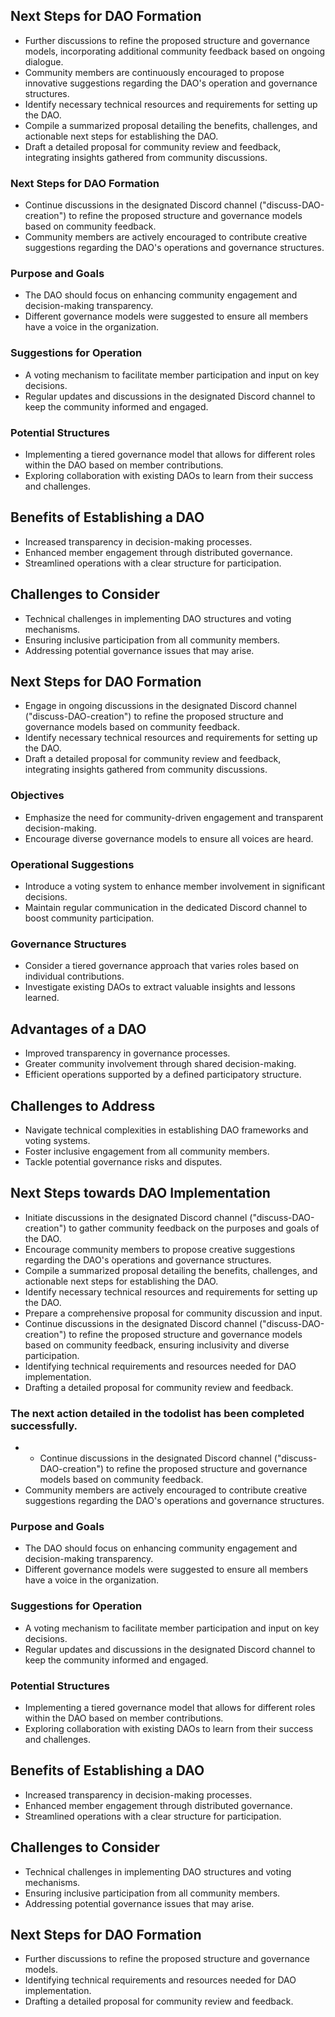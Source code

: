 

## Next Steps for DAO Formation
- Further discussions to refine the proposed structure and governance models, incorporating additional community feedback based on ongoing dialogue.
- Community members are continuously encouraged to propose innovative suggestions regarding the DAO's operation and governance structures.
- Identify necessary technical resources and requirements for setting up the DAO.
- Compile a summarized proposal detailing the benefits, challenges, and actionable next steps for establishing the DAO.
- Draft a detailed proposal for community review and feedback, integrating insights gathered from community discussions.

### Next Steps for DAO Formation
- Continue discussions in the designated Discord channel ("discuss-DAO-creation") to refine the proposed structure and governance models based on community feedback.
- Community members are actively encouraged to contribute creative suggestions regarding the DAO's operations and governance structures.

### Purpose and Goals
- The DAO should focus on enhancing community engagement and decision-making transparency.
- Different governance models were suggested to ensure all members have a voice in the organization.

### Suggestions for Operation
- A voting mechanism to facilitate member participation and input on key decisions.
- Regular updates and discussions in the designated Discord channel to keep the community informed and engaged.

### Potential Structures
- Implementing a tiered governance model that allows for different roles within the DAO based on member contributions.
- Exploring collaboration with existing DAOs to learn from their success and challenges.

## Benefits of Establishing a DAO
- Increased transparency in decision-making processes.
- Enhanced member engagement through distributed governance.
- Streamlined operations with a clear structure for participation.

## Challenges to Consider
- Technical challenges in implementing DAO structures and voting mechanisms.
- Ensuring inclusive participation from all community members.
- Addressing potential governance issues that may arise.

## Next Steps for DAO Formation
- Engage in ongoing discussions in the designated Discord channel ("discuss-DAO-creation") to refine the proposed structure and governance models based on community feedback.
- Identify necessary technical resources and requirements for setting up the DAO.
- Draft a detailed proposal for community review and feedback, integrating insights gathered from community discussions.

### Objectives
- Emphasize the need for community-driven engagement and transparent decision-making.
- Encourage diverse governance models to ensure all voices are heard.

### Operational Suggestions
- Introduce a voting system to enhance member involvement in significant decisions.
- Maintain regular communication in the dedicated Discord channel to boost community participation.

### Governance Structures
- Consider a tiered governance approach that varies roles based on individual contributions.
- Investigate existing DAOs to extract valuable insights and lessons learned.

## Advantages of a DAO
- Improved transparency in governance processes.
- Greater community involvement through shared decision-making.
- Efficient operations supported by a defined participatory structure.

## Challenges to Address
- Navigate technical complexities in establishing DAO frameworks and voting systems.
- Foster inclusive engagement from all community members.
- Tackle potential governance risks and disputes.

## Next Steps towards DAO Implementation
- Initiate discussions in the designated Discord channel ("discuss-DAO-creation") to gather community feedback on the purposes and goals of the DAO.
- Encourage community members to propose creative suggestions regarding the DAO's operations and governance structures.
- Compile a summarized proposal detailing the benefits, challenges, and actionable next steps for establishing the DAO.
- Identify necessary technical resources and requirements for setting up the DAO.
- Prepare a comprehensive proposal for community discussion and input.
- Continue discussions in the designated Discord channel ("discuss-DAO-creation") to refine the proposed structure and governance models based on community feedback, ensuring inclusivity and diverse participation.
- Identifying technical requirements and resources needed for DAO implementation.
- Drafting a detailed proposal for community review and feedback.

### The next action detailed in the todolist has been completed successfully.

- - Continue discussions in the designated Discord channel ("discuss-DAO-creation") to refine the proposed structure and governance models based on community feedback.
- Community members are actively encouraged to contribute creative suggestions regarding the DAO's operations and governance structures.

### Purpose and Goals
- The DAO should focus on enhancing community engagement and decision-making transparency.
- Different governance models were suggested to ensure all members have a voice in the organization.

### Suggestions for Operation
- A voting mechanism to facilitate member participation and input on key decisions.
- Regular updates and discussions in the designated Discord channel to keep the community informed and engaged.

### Potential Structures
- Implementing a tiered governance model that allows for different roles within the DAO based on member contributions.
- Exploring collaboration with existing DAOs to learn from their success and challenges.

## Benefits of Establishing a DAO
- Increased transparency in decision-making processes.
- Enhanced member engagement through distributed governance.
- Streamlined operations with a clear structure for participation.

## Challenges to Consider
- Technical challenges in implementing DAO structures and voting mechanisms.
- Ensuring inclusive participation from all community members.
- Addressing potential governance issues that may arise.

## Next Steps for DAO Formation
- Further discussions to refine the proposed structure and governance models.
- Identifying technical requirements and resources needed for DAO implementation.
- Drafting a detailed proposal for community review and feedback.